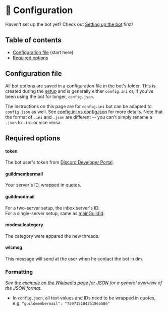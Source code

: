 # 📝 Configuration
Haven't set up the bot yet? Check out [Setting up the bot](setup.md) first!

## Table of contents
- [Configuration file](#configuration-file) (start here)
- [Required options](#required-options)

## Configuration file
All bot options are saved in a configuration file in the bot's folder.
This is created during the [setup](setup.md) and is generally either `config.ini` or, if you've been using the bot for
longer, `config.json`.

The instructions on this page are for `config.ini` but can be adapted to `config.json` as well.
See [config.ini vs config.json](#configini-vs-configjson) for more details.
Note that the format of `.ini` and `.json` are different -- you can't simply rename a `.json` to `.ini` or
vice versa.

## Required options

#### token
The bot user's token from [Discord Developer Portal](https://discordapp.com/developers/).

#### guildmembermail
Your server's ID, wrapped in quotes.

#### guildmodmail
For a two-server setup, the inbox server's ID.  
For a single-server setup, same as [mainGuildId](#mainguildid).

#### modmailcategory
The category were appared the new threads.

#### wlcmsg
This message will send at the user when he contact the bot in dm.

### Formatting
*See [the example on the Wikipedia page for JSON](https://en.wikipedia.org/wiki/JSON#Example)
for a general overview of the JSON format.*

* In `config.json`, all text values and IDs need to be wrapped in quotes, e.g. `"guildmembermail": "729715104261865586"`

